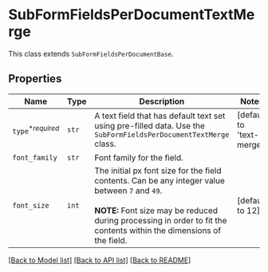 # SubFormFieldsPerDocumentTextMerge

This class extends `SubFormFieldsPerDocumentBase`.

## Properties
Name | Type | Description | Notes
------------ | ------------- | ------------- | -------------
| `type`<sup>*_required_</sup> | ```str``` |  A text field that has default text set using pre-filled data. Use the `SubFormFieldsPerDocumentTextMerge` class.  |  [default to 'text-merge'] |
| `font_family` | ```str``` |  Font family for the field.  |  |
| `font_size` | ```int``` |  The initial px font size for the field contents. Can be any integer value between `7` and `49`.<br><br>**NOTE:** Font size may be reduced during processing in order to fit the contents within the dimensions of the field.  |  [default to 12] |

[[Back to Model list]](../README.md#documentation-for-models) [[Back to API list]](../README.md#documentation-for-api-endpoints) [[Back to README]](../README.md)


